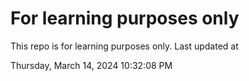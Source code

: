 # For learning purposes only
This repo is for learning purposes only.
Last updated at

Thursday, March 14, 2024 10:32:08 PM

